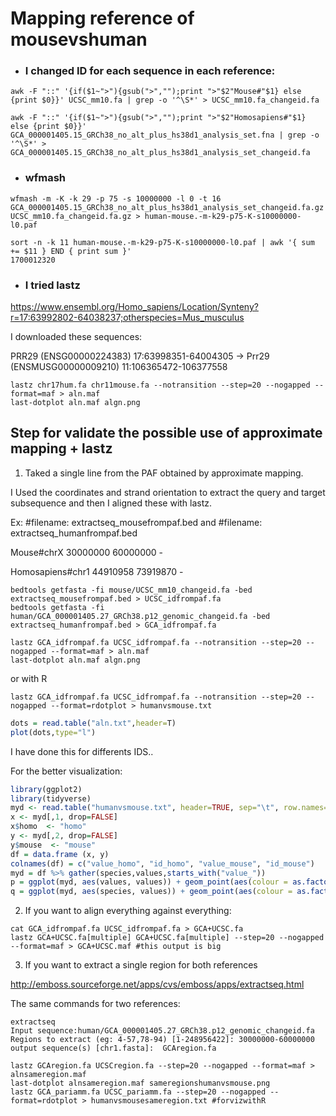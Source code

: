 # Mapping  reference of mousevshuman

- ### I changed ID for each sequence in each reference:

```shell
awk -F "::" '{if($1~">"){gsub(">","");print ">"$2"Mouse#"$1} else {print $0}}' UCSC_mm10.fa | grep -o '^\S*' > UCSC_mm10.fa_changeid.fa
```
```shell
awk -F "::" '{if($1~">"){gsub(">","");print ">"$2"Homosapiens#"$1} else {print $0}}' GCA_000001405.15_GRCh38_no_alt_plus_hs38d1_analysis_set.fna | grep -o '^\S*' > GCA_000001405.15_GRCh38_no_alt_plus_hs38d1_analysis_set_changeid.fa
```

- ### wfmash

```shell
wfmash -m -K -k 29 -p 75 -s 10000000 -l 0 -t 16 GCA_000001405.15_GRCh38_no_alt_plus_hs38d1_analysis_set_changeid.fa.gz UCSC_mm10.fa_changeid.fa.gz > human-mouse.-m-k29-p75-K-s10000000-l0.paf
```

```shell
sort -n -k 11 human-mouse.-m-k29-p75-K-s10000000-l0.paf | awk '{ sum += $11 } END { print sum }'
1700012320
```
- ### I tried lastz

https://www.ensembl.org/Homo_sapiens/Location/Synteny?r=17:63992802-64038237;otherspecies=Mus_musculus

I downloaded these sequences:

PRR29 (ENSG00000224383)	17:63998351-64004305	→	Prr29 (ENSMUSG00000009210)	11:106365472-106377558


```shell
lastz chr17hum.fa chr11mouse.fa --notransition --step=20 --nogapped --format=maf > aln.maf
last-dotplot aln.maf algn.png

```
## Step for validate the possible use of approximate mapping + lastz

1. Taked a single line from the PAF obtained by approximate mapping.

I Used the coordinates and strand orientation to extract the query and target subsequence and then I aligned these with lastz.

Ex: #filename: extractseq_mousefrompaf.bed and #filename: extractseq_humanfrompaf.bed

Mouse#chrX	30000000	60000000	-                   

Homosapiens#chr1	44910958	73919870	-             

```shell
bedtools getfasta -fi mouse/UCSC_mm10_changeid.fa -bed extractseq_mousefrompaf.bed > UCSC_idfrompaf.fa
bedtools getfasta -fi human/GCA_000001405.27_GRCh38.p12_genomic_changeid.fa -bed extractseq_humanfrompaf.bed > GCA_idfrompaf.fa
```

```shell
lastz GCA_idfrompaf.fa UCSC_idfrompaf.fa --notransition --step=20 --nogapped --format=maf > aln.maf
last-dotplot aln.maf algn.png
```
or with R

```shell
lastz GCA_idfrompaf.fa UCSC_idfrompaf.fa --notransition --step=20 --nogapped --format=rdotplot > humanvsmouse.txt
```
```R
dots = read.table("aln.txt",header=T)
plot(dots,type="l")
```
I have done this for differents IDS..

For the better visualization:
```R
library(ggplot2)
library(tidyverse)
myd <- read.table("humanvsmouse.txt", header=TRUE, sep="\t", row.names=NULL)
x <- myd[,1, drop=FALSE]
x$homo  <- "homo"
y <- myd[,2, drop=FALSE]
y$mouse  <- "mouse"
df = data.frame (x, y)
colnames(df) = c("value_homo", "id_homo", "value_mouse", "id_mouse")
myd = df %>% gather(species,values,starts_with("value_"))
p = ggplot(myd, aes(values, values)) + geom_point(aes(colour = as.factor(species)))
q = ggplot(myd, aes(species, values)) + geom_point(aes(colour = as.factor(species)))
```

2. If you want to align everything against everything:
```shell
cat GCA_idfrompaf.fa UCSC_idfrompaf.fa > GCA+UCSC.fa
lastz GCA+UCSC.fa[multiple] GCA+UCSC.fa[multiple] --step=20 --nogapped  --format=maf > GCA+UCSC.maf #this output is big
```
3. If you want to extract a single region for both references

http://emboss.sourceforge.net/apps/cvs/emboss/apps/extractseq.html

The same commands for two references:

```shell
extractseq
Input sequence:human/GCA_000001405.27_GRCh38.p12_genomic_changeid.fa
Regions to extract (eg: 4-57,78-94) [1-248956422]: 30000000-60000000
output sequence(s) [chr1.fasta]:  GCAregion.fa 
```

```shell
lastz GCAregion.fa UCSCregion.fa --step=20 --nogapped --format=maf > alnsameregion.maf 
last-dotplot alnsameregion.maf sameregionshumanvsmouse.png
lastz GCA_pariamm.fa UCSC_pariamm.fa --step=20 --nogapped --format=rdotplot > humanvsmousesameregion.txt #forvizwithR
```
